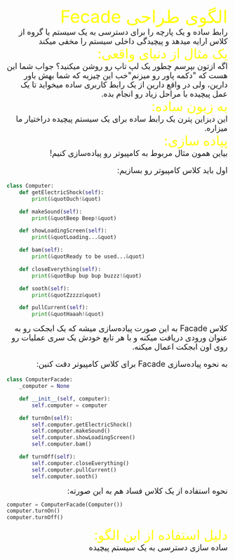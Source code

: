 <div dir="rtl" style="font-size:40px; color:yellow">
الگوی طراحی Fecade
</div>


<div dir="rtl" style="font-size:18px">
رابط ساده و یک پارچه را برای دسترسی به یک سیستم یا گروه از کلاس ارایه میدهد و پیچیدگی داخلی سیستم را مخفی میکند
</div>

<div dir="rtl" style="font-size:30px; color:yellow">
یک مثال از دنیای واقعی:
</div>

<div dir="rtl" style="font-size:18px">
    اگه ازتون بپرسم چطور یک لپ تاپ رو روشن میکنید؟ جواب شما این هست که "دکمه پاور رو میزنم"خب این چیزیه که شما بهش باور دارین، ولی در واقع دارین از یک رابط کاربری ساده میخواید تا یک عمل پیچیده با مراحل زیاد رو انجام بده.
</div>


<div dir="rtl" style="font-size:30px; color:yellow">
به زبون ساده:
</div>

<div dir="rtl" style="font-size:18px">
    این دیزاین پترن یک رابط ساده برای یک سیستم پیچیده دراختیار ما میزاره.
</div>

<div dir="rtl" style="font-size:30px; color:yellow">
پیاده سازی: 
</div>

<div dir="rtl" style="font-size:18px">
بیاین همون مثال مربوط به کامپیوتر رو پیاده‌سازی کنیم!

اول باید کلاس کامپیوتر رو بسازیم:
</div>

```python
class Computer:
    def getElectricShock(self):
        print(&quotOuch!&quot)

    def makeSound(self):
        print(&quotBeep Beep!&quot)

    def showLoadingScreen(self):
        print(&quotLoading...&quot)

    def bam(self):
        print(&quotReady to be used...&quot)

    def closeEverything(self):
        print(&quotBup bup bup buzzz!&quot)

    def sooth(self):
        print(&quotZzzzz&quot)

    def pullCurrent(self):
        print(&quotHaaah!&quot)
```

<div dir="rtl" style="font-size:18px">
کلاس Facade به این صورت پیاده‌سازی میشه که یک ابجکت رو به عنوان ورودی دریافت میکنه و با هر تابع خودش یک سری عملیات رو روی اون ابجکت اعمال میکنه.

به نحوه پیاده‌سازی Facade برای کلاس کامپیوتر دقت کنین:
</div>

```python
class ComputerFacade:
    _computer = None

    def __init__(self, computer):
        self.computer = computer

    def turnOn(self):
        self.computer.getElectricShock()
        self.computer.makeSound()
        self.computer.showLoadingScreen()
        self.computer.bam()

    def turnOff(self):
        self.computer.closeEverything()
        self.computer.pullCurrent()
        self.computer.sooth()
```

<div dir="rtl" style="font-size:18px">
نحوه استفاده از یک کلاس فساد هم به این صورته:
</div>

```python
computer = ComputerFacade(Computer())
computer.turnOn()
computer.turnOff()
```

<div dir="rtl" style="font-size:30px; color:yellow">
دلیل استفاده از این الگو:
</div>

<div dir="rtl" style="font-size:18px">
ساده سازی دسترسی به یک سیستم پیچیده
</div>

